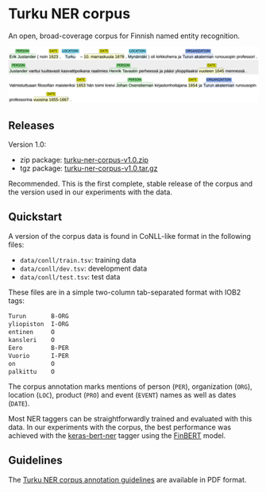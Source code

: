 # Turku NER corpus

An open, broad-coverage corpus for Finnish named entity recognition.

![Example of Turku NER corpus annotation](https://raw.githubusercontent.com/TurkuNLP/turku-ner-corpus/master/docs/example.png)

## Releases

Version 1.0:

* zip package: [turku-ner-corpus-v1.0.zip](https://github.com/TurkuNLP/turku-ner-corpus/archive/v1.0.zip)
* tgz package: [turku-ner-corpus-v1.0.tar.gz](https://github.com/TurkuNLP/turku-ner-corpus/archive/v1.0.tar.gz)

Recommended. This is the first complete, stable release of the corpus and the version used in our experiments with the data.

## Quickstart

A version of the corpus data is found in CoNLL-like format in the following files:

* `data/conll/train.tsv`: training data
* `data/conll/dev.tsv`: development data
* `data/conll/test.tsv`: test data

These files are in a simple two-column tab-separated format with IOB2 tags:

```
Turun       B-ORG
yliopiston  I-ORG
entinen     O
kansleri    O
Eero        B-PER
Vuorio      I-PER
on          O
palkittu    O
```

The corpus annotation marks mentions of person (`PER`), organization (`ORG`), location (`LOC`), product (`PRO`) and event (`EVENT`) names as well as dates (`DATE`).

Most NER taggers can be straightforwardly trained and evaluated with this data. In our experiments with the corpus, the best performance was achieved with the [keras-bert-ner](https://github.com/jouniluoma/keras-bert-ner) tagger using the [FinBERT](https://turkunlp.org/finbert) model.

## Guidelines

The [Turku NER corpus annotation guidelines](https://github.com/TurkuNLP/turku-ner-corpus/blob/master/docs/Turku-NER-guidelines-v1.pdf) are available in PDF format.
